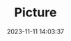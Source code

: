 ---
weight: 1
images:
- /images/edited/180.jpeg
title: Picture
date: 2023-11-11 14:03:37
tags:
- luminar
- work
---